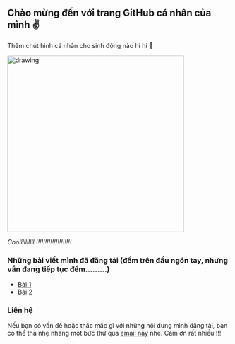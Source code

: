 ## Chào mừng đến với trang GitHub cá nhân của mình :v:

Thêm chút hình cá nhân cho sinh động nào hí hí :see_no_evil: 

<img src="./images/IMG_1403.JPG" alt="drawing" width="400"/>

*Coollllllllll !!!!!!!!!!!!!!!!!!!!*



### Những bài viết mình đã đăng tải (đếm trên đầu ngón tay, nhưng vẫn đang tiếp tục đếm.........)

- [Bài 1](lehai2909.github.io/blogs/blog-19-05/html)
- [Bài 2](lehai2909.github.io/blogs/blog-20-05/html)



### Liên hệ

Nếu bạn có vấn đề hoặc thắc mắc gì với những nội dung mình đăng tải, bạn có thể thả nhẹ nhàng một bức thư qua [email này](mailto:lehai2909@gmail.com) nhé. Cảm ơn rất nhiều !!!
